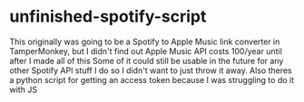 # unfinished-spotify-script
This originally was going to be a Spotify to Apple Music link converter in TamperMonkey, but I didn't find out Apple Music API costs 100/year until after I made all of this
Some of it could still be usable in the future for any other Spotify API stuff I do so I didn't want to just throw it away.
Also theres a python script for getting an access token because I was struggling to do it with JS
